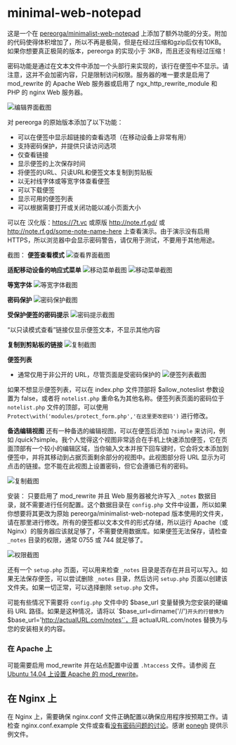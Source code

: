 # minimal-web-notepad

这是一个在 [pereorga/minimalist-web-notepad](https://github.com/pereorga/minimalist-web-notepad) 上添加了额外功能的分支。附加的代码使得体积增加了，所以不再是极简，但是在经过压缩和gzip后仅有10KB。如果你想要真正极简的版本，pereorga 的实现小于 3KB，而且还没有经过压缩！

密码功能是通过在文本文件中添加一个头部行来实现的，该行在便签中不显示。请注意，这并不会加密内容，只是限制访问权限。服务器的唯一要求是启用了 mod_rewrite 的 Apache Web 服务器或启用了 ngx_http_rewrite_module 和 PHP 的 nginx Web 服务器。

![编辑界面截图](https://raw.githubusercontent.com/VMCoud/minimal-web-notepad/master/image/Screenshot_20230725_001749.png)

对 pereorga 的原始版本添加了以下功能：
- 可以在便签中显示超链接的查看选项（在移动设备上非常有用）
- 支持密码保护，并提供只读访问选项
- 仅查看链接
- 显示便签的上次保存时间
- 将便签的URL、只读URL和便签文本复制到剪贴板
- 以无衬线字体或等宽字体查看便签
- 可以下载便签
- 显示可用的便签列表
- 可以根据需要打开或关闭功能以减小页面大小

可以在 汉化版：https://7t.vc 或原版 http://note.rf.gd/ 或 http://note.rf.gd/some-note-name-here 上查看演示。由于演示没有启用 HTTPS，所以浏览器中会显示密码警告，请仅用于测试，不要用于其他用途。

截图：
**便签查看模式**
![查看界面截图](https://raw.githubusercontent.com/VMCoud/minimal-web-notepad/master/image/Screenshot_20230725_001758.png)

**适配移动设备的响应式菜单**
![移动菜单截图](https://raw.githubusercontent.com/VMCoud/minimal-web-notepad/master/image/Screenshot_20230725_003719.png)
![移动菜单截图](https://raw.githubusercontent.com/VMCoud/minimal-web-notepad/master/image/Screenshot_20230725_003659.png)

**等宽字体**
![等宽字体截图](https://raw.githubusercontent.com/VMCoud/minimal-web-notepad/master/image/Screenshot_20230725_001901.png)

**密码保护**
![密码保护截图](https://raw.githubusercontent.com/VMCoud/minimal-web-notepad/master/image/Screenshot_20230725_001922.png)

**受保护便签的密码提示**
![密码提示截图](https://raw.githubusercontent.com/VMCoud/minimal-web-notepad/master/image/Screenshot_20230725_002013.png)

“以只读模式查看”链接仅显示便签文本，不显示其他内容

**复制到剪贴板的链接**
![复制截图](https://raw.githubusercontent.com/VMCoud/minimal-web-notepad/master/image/Screenshot_20230725_002105.png)

**便签列表**
- 通常仅用于非公开的 URL，尽管页面是受密码保护的
![便签列表截图](https://raw.githubusercontent.com/VMCoud/minimal-web-notepad/master/image/Screenshot_20230725_002159.png)

如果不想显示便签列表，可以在 index.php 文件顶部将 $allow_noteslist 参数设置为 false，或者将 `notelist.php` 重命名为其他名称。便签列表页面的密码位于 `notelist.php` 文件的顶部，可以使用 `Protect\with('modules/protect_form.php','在这里更改密码')` 进行修改。

**备选编辑视图**
还有一种备选的编辑视图，可以在便签后添加 `?simple` 来访问，例如 /quick?simple。我个人觉得这个视图非常适合在手机上快速添加便签，它在页面顶部有一个较小的编辑区域，当你输入文本并按下回车键时，它会将文本添加到便签中，并将其移动到占据页面剩余部分的视图中。此视图部分将 URL 显示为可点击的链接。您不能在此视图上设置密码，但它会遵循已有的密码。

![复制截图](https://raw.githubusercontent.com/VMCoud/minimal-web-notepad/master/image/Screenshot_20230725_002735.png)

安装：
只要启用了 mod_rewrite 并且 Web 服务器被允许写入 `_notes` 数据目录，就不需要进行任何配置。这个数据目录在 `config.php` 文件中设置，所以如果你想要将其更改为原始 pereorga/minimalist-web-notepad 版本使用的文件夹，请在那里进行修改。所有的便签都以文本文件的形式存储，所以运行 Apache（或 Nginx）的服务器应该就足够了，不需要使用数据库。如果便签无法保存，请检查 `_notes` 目录的权限，通常 0755 或 744 就足够了。

![权限截图](https://raw.github.com/domOrielton/minimal-web-notepad/screenshots/mn_permissions.png)

还有一个 `setup.php` 页面，可以用来检查 `_notes` 目录是否存在并且可以写入。如果无法保存便签，可以尝试删除 `_notes` 目录，然后访问 `setup.php` 页面以创建该文件夹。如果一切正常，可以选择删除 `setup.php` 文件。

可能有些情况下需要将 `config.php` 文件中的 $base_url 变量替换为您安装的硬编码 URL 路径。如果是这种情况，请将以 `$base_url=dirname('//')` 开头的行替换为 `$base_url='http://actualURL.com/notes'`，将 actualURL.com/notes 替换为与您的安装相关的内容。

### 在 Apache 上
可能需要启用 mod_rewrite 并在站点配置中设置 `.htaccess` 文件。请参阅 [在 Ubuntu 14.04 上设置 Apache 的 mod_rewrite](https://www.digitalocean.com/community/tutorials/how-to-set-up-mod_rewrite-for-apache-on-ubuntu-14-04)。

## 在 Nginx 上
在 Nginx 上，需要确保 nginx.conf 文件正确配置以确保应用程序按预期工作。请检查 nginx.conf.example 文件或查看[没有密码问题的讨论](https://github.com/domOrielton/minimal-web-notepad/issues/4)。感谢 [eonegh](https://github.com/eonegh) 提供示例文件。
